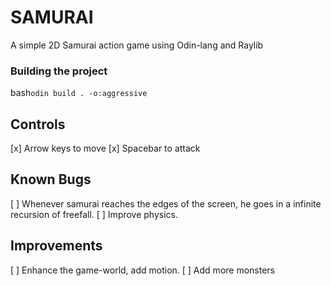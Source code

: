 # SAMURAI

A simple 2D Samurai action game using Odin-lang and Raylib

### Building the project

bash``
odin build . -o:aggressive
``

## Controls

[x] Arrow keys to move
[x] Spacebar to attack

## Known Bugs

[ ] Whenever samurai reaches the edges of the screen, he goes in a infinite recursion of freefall. 
[ ] Improve physics.

## Improvements
[ ] Enhance the game-world, add motion. 
[ ] Add more monsters
